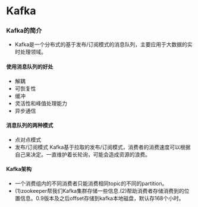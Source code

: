 # Kafka
### Kafka的简介
- Kafka是一个分布式的基于发布/订阅模式的消息队列，主要应用于大数据的实时处理领域。
#### 使用消息队列的好处
- 解耦
- 可恢复性
- 缓冲
- 灵活性和峰值处理能力
- 异步通信
#### 消息队列的两种模式
- 点对点模式
- 发布/订阅模式 Kafka基于拉取的发布/订阅模式，消费者的消费速度可以根据自己来决定。一直维护着长轮询，可能会造成资源的浪费。
#### Kafka架构
- 一个消费组内的不同消费者只能消费相同topic的不同的partition。
- (1)zookeeper帮我们Kafka集群存储一些信息.(2)帮助消费者存储消费到的位置信息。0.9版本及之后offset存储到kafka本地磁盘，默认存168个小时。

####
